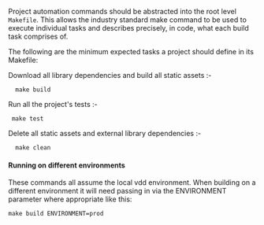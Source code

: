 Project automation commands should be abstracted into the root level `Makefile`. This allows the
industry standard make command to be used to execute individual tasks and describes precisely, in code,
what each build task comprises of.

The following are the minimum expected tasks a project should define in its Makefile:

Download all library dependencies and build all static assets :-

      make build

Run all the project's tests :-

     make test

Delete all static assets and external library dependencies :-

      make clean

#### Running on different environments

These commands all assume the local vdd environment. When building on a different environment it will need passing in
via the ENVIRONMENT parameter where appropriate like this:

    make build ENVIRONMENT=prod